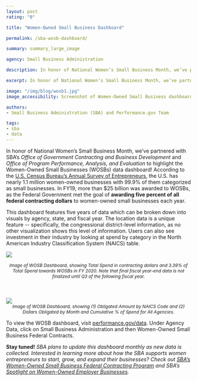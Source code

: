 ```yaml
---
layout: post
rating: "0"

title: "Women-Owned Small Business Dashboard"

permalink: /sba-wosb-dashboard/

summary: summary_large_image

agency: Small Business Administration

description: In honor of National Women’s Small Business Month, we’ve partnered with SBA’s Office of Government Contracting and Business Development and Office of Program Performance, Analysis, and Evaluation to highlight the Women-Owned Small Businesses (WOSBs) data dashboard!

excerpt: In honor of National Women’s Small Business Month, we’ve partnered with SBA’s Office of Government Contracting and Business Development and Office of Program Performance, Analysis, and Evaluation to highlight the Women-Owned Small Businesses (WOSBs) data dashboard!

image: "/img/blog/wosb1.jpg"
image_accessibility: Screenshot of Women-Owned Small Business dashboard

authors:
- Small Business Administration (SBA) and Performance.gov Team

tags:
- sba
- data
---
```


In honor of National Women’s Small Business Month, we’ve partnered with SBA’s *Office of Government Contracting and Business Development* and *Office of Program Performance, Analysis, and Evaluation* to highlight the Women-Owned Small Businesses (WOSBs) data dashboard! According to the [U.S. Census Bureau’s Annual Survey of Entrepreneurs](https://www.census.gov/programs-surveys/ase.html), the U.S. has nearly 1.1 million women-owned businesses with 99.9% of them categorized as small businesses. In FY19, more than $25 billion was awarded to WOSBs, as the Federal Government met the goal of **awarding five percent of all federal contracting dollars** to women-owned small businesses each year.

This dashboard features five years of data which can be broken down into visuals by agency, state, and fiscal year. The location data is a unique feature -- specifically, the congressional district-level information, as no other visualization shows this level of information. Users can also see investment in their industry by looking at spend by category in the North American Industry Classification System (NAICS) table.


<a href="{{ site.baseurl }}/img/blog/wosb1.jpg"><img src="{{ site.baseurl }}/img/blog/wosb1.jpg"></a> <center><i style="font-size: 12px;">Image of WOSB Dashboard, showing Total Spend in contracting dollars and 3.39% of Total Spend towards WOSBs in FY 2020. Note that final fiscal year-end data is not finalized until Q3 of the following fiscal year.</i></center>
<br>
<br>
<br>
<a href="{{ site.baseurl }}/img/blog/wosb2.png"><img src="{{ site.baseurl }}/img/blog/wosb2.png"></a> <center><i style="font-size: 12px;">Image of WOSB Dashboard, showing (1) Obligated Amount by NAICS Code and
 (2) Dollars Obligated by Month and Cumulative % of Spend for All Agencies.</i></center>

 To view the WOSB dashboard, visit [performance.gov/data](https://performance.gov/data). Under Agency Data, click on Small Business Administration and then Women-Owned Small Business Federal Contracts.


**Stay tuned!** *SBA plans to update this dashboard monthly as new data is collected. Interested in learning more about how the SBA supports women entrepreneurs to start, grow, and expand their businesses? Check out [SBA’s Women-Owned Small Business Federal Contracting Program](https://content.govdelivery.com/accounts/USSBA/bulletins/2a30740) and SBA’s [Spotlight on Women-Owned Employer Businesses](https://cdn.advocacy.sba.gov/wp-content/uploads/2019/03/22170128/Small-Business-Facts-Spotlight-on-Women-Owned-Employer-Businesses.pdf).*
